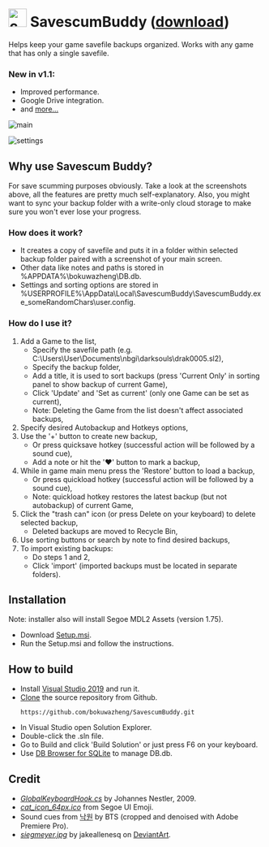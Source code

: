 # <img src="https://user-images.githubusercontent.com/46743297/61076153-3cf55600-a424-11e9-8daf-c6332aac6f4d.png" alt="cat_icon" width="36" height="36"> SavescumBuddy ([download](https://github.com/bokuwazheng/SavescumBuddy/releases/download/v1.1/Setup.msi))
Helps keep your game savefile backups organized. Works with any game that has only a single savefile.

### New in v1.1: 
* Improved performance.
* Google Drive integration.
* and [more...](https://github.com/bokuwazheng/SavescumBuddy/releases/tag/v1.1)

![main](https://user-images.githubusercontent.com/46743297/61174768-73121180-a5ad-11e9-8fde-8b8f8e1623c9.jpg)

![settings](https://user-images.githubusercontent.com/46743297/61174772-7c02e300-a5ad-11e9-908d-89d9d54fed17.jpg)

## Why use Savescum Buddy?
For save scumming purposes obviously. Take a look at the screenshots above, all the features are pretty much self-explanatory.
Also, you might want to sync your backup folder with a write-only cloud storage to make sure you won't ever lose your progress.

### How does it work?
* It creates a copy of savefile and puts it in a folder within selected backup folder paired with a screenshot of your main screen.
* Other data like notes and paths is stored in %APPDATA%\bokuwazheng\DB.db.
* Settings and sorting options are stored in %USERPROFILE%\AppData\Local\SavescumBuddy\SavescumBuddy.exe_someRandomChars\user.config.

### How do I use it?
1. Add a Game to the list,
   * Specify the savefile path (e.g. C:\Users\User\Documents\nbgi\darksouls\drak0005.sl2),
   * Specify the backup folder,
   * Add a title, it is used to sort backups (press 'Current Only' in sorting panel to show backup of current Game),
   * Click 'Update' and 'Set as current' (only one Game can be set as current), 
   * Note: Deleting the Game from the list doesn't affect associated backups,
2. Specify desired Autobackup and Hotkeys options,
3. Use the '+' button to create new backup, 
   * Or press quicksave hotkey (successful action will be followed by a sound cue),
   * Add a note or hit the '♥' button to mark a backup,
4. While in game main menu press the 'Restore' button to load a backup, 
   * Or press quickload hotkey (successful action will be followed by a sound cue),
   * Note: quickload hotkey restores the latest backup (but not autobackup) of current Game,
5. Click the "trash can" icon (or press Delete on your keyboard) to delete selected backup,
   * Deleted backups are moved to Recycle Bin,
6. Use sorting buttons or search by note to find desired backups,
7. To import existing backups:
   * Do steps 1 and 2,
   * Click 'import' (imported backups must be located in separate folders).

## Installation
Note: installer also will install Segoe MDL2 Assets (version 1.75).
* Download [Setup.msi](https://github.com/bokuwazheng/SavescumBuddy/releases/download/v1.1/Setup.msi).
* Run the Setup.msi and follow the instructions.

## How to build
* Install [Visual Studio 2019](https://visualstudio.microsoft.com/) and run it.
* [Clone](https://docs.microsoft.com/en-us/azure/devops/repos/git/clone?view=azure-devops&tabs=visual-studio#clone-from-another-git-provider) the source repository from Github. 
    ````
    https://github.com/bokuwazheng/SavescumBuddy.git
    ````
* In Visual Studio open Solution Explorer.
* Double-click the .sln file.
* Go to Build and click 'Build Solution' or just press F6 on your keyboard.
* Use [DB Browser for SQLite](https://sqlitebrowser.org/) to manage DB.db.

## Credit
* [*GlobalKeyboardHook.cs*](https://github.com/bokuwazheng/SavescumBuddy/blob/master/SavescumBuddy/GlobalKeyboardHook.cs) 
by Johannes Nestler, 2009.
* [*cat_icon_64px.ico*](https://github.com/bokuwazheng/SavescumBuddy/blob/master/SavescumBuddy/cat_icon_64px.ico)
from Segoe UI Emoji.
* Sound cues from [낙원](https://music.apple.com/ca/album/paradise/1384386163?i=1384386840) by BTS (cropped and denoised with Adobe Premiere Pro).
* [*siegmeyer.jpg*](https://github.com/bokuwazheng/SavescumBuddy/blob/master/SavescumBuddy/siegmeyer.jpg)
by jakeallenesq on [DeviantArt](https://www.deviantart.com/jakeallenesq/art/Siegmeyer-of-catarina-443799824).
